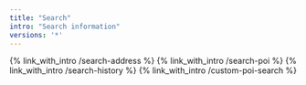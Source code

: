 ```yaml
---
title: "Search"
intro: "Search information"
versions: '*'
---
```


{% link_with_intro /search-address %}
{% link_with_intro /search-poi %}
{% link_with_intro /search-history %}
{% link_with_intro /custom-poi-search %}